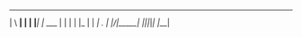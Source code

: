                              
 ____     __ ___     _       
|    \ __|  | | |___| |_ ___ 
|  |  |  |  |_  |   |  _| . |
|____/|_____| |_|_|_|_| |___|
                             
